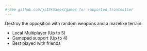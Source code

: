 ```yaml
---
# See github.com/js13kGames/games for supported frontmatter
---
```

Destroy the opposition with random weapons and a mazelike terrain.

- Local Multiplayer (Up to 5)
- Gamepad support (Up to 4)
- Best played with friends